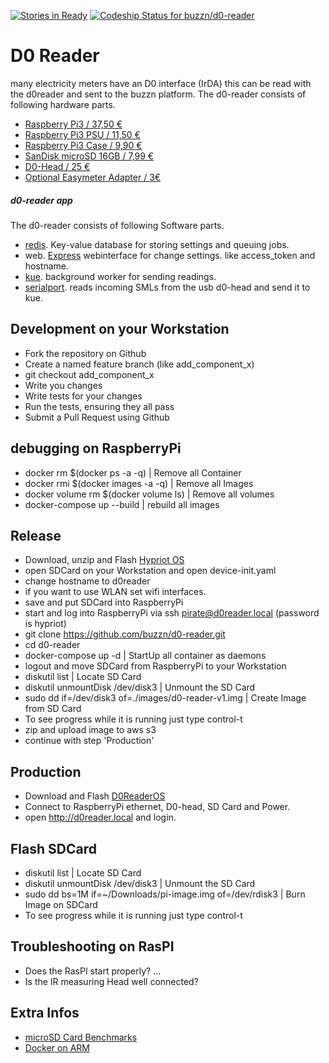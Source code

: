 [![Stories in Ready](https://badge.waffle.io/buzzn/d0-reader.png?label=ready&title=Ready)](https://waffle.io/buzzn/d0-reader)
[![Codeship Status for buzzn/d0-reader](https://codeship.com/projects/16833330-f9ad-0133-be69-0e6ed700efb9/status)](https://codeship.com/projects/151300)


# D0 Reader
  many electricity meters have an  D0 interface (IrDA) this can be read with the d0reader and sent to the buzzn platform.
  The d0-reader consists of following hardware parts.

  - [Raspberry Pi3 / 37,50 € ](https://www.reichelt.de/RASPBERRY-PI-3/3/index.html?&ACTION=3&LA=446&ARTICLE=164977&artnr=RASPBERRY+PI+3&SEARCH=pi3)
  - [Raspberry Pi3 PSU / 11,50 € ](https://www.reichelt.de/Ladegeraete-fuer-USB-Geraete/NT-MUSB-25-SW/3/index.html?&ACTION=3&LA=517&ARTICLE=167078&GROUPID=5158)
  - [Raspberry Pi3 Case / 9,90 € ](https://www.amazon.de/dp/B01CESAU4G)
  - [SanDisk microSD 16GB / 7,99 € ](http://www.amazon.de/dp/B013UDL5V6)
  - [D0-Head / 25 € ](http://wiki.volkszaehler.org/hardware/controllers/ir-schreib-lesekopf-usb-ausgang#stueckliste_und_preise)
  - [Optional Easymeter Adapter / 3€](http://wiki.volkszaehler.org/hardware/controllers/ir-schreib-lesekopf_easymeter-adapter)

##### d0-reader app
  The d0-reader consists of following Software parts.

  - [redis](http://redis.io/). Key-value database for storing settings and queuing jobs.
  - web. [Express](https://github.com/expressjs/express) webinterface for change settings. like access_token and hostname.
  - [kue](https://github.com/Automattic/kue). background worker for sending readings.
  - [serialport](https://github.com/EmergingTechnologyAdvisors/node-serialport). reads incoming SMLs from the usb d0-head and send it to kue.

## Development on your Workstation
  - Fork the repository on Github
  - Create a named feature branch (like add_component_x)
  - git checkout add_component_x
  - Write you changes
  - Write tests for your changes
  - Run the tests, ensuring they all pass
  - Submit a Pull Request using Github

## debugging on RaspberryPi
  - docker rm $(docker ps -a -q) | Remove all Container
  - docker rmi $(docker images -a -q) | Remove all Images
  - docker volume rm $(docker volume ls) | Remove all volumes
  - docker-compose up --build | rebuild all images

## Release
  - Download, unzip and Flash [Hypriot OS](https://downloads.hypriot.com/hypriotos-rpi-v1.0.0.img.zip)
  - open SDCard on your Workstation and open device-init.yaml
  - change hostname to d0reader
  - if you want to use WLAN set wifi interfaces.
  - save and put SDCard into RaspberryPi
  - start and log into RaspberryPi via ssh pirate@d0reader.local (password is hypriot)
  - git clone https://github.com/buzzn/d0-reader.git
  - cd d0-reader
  - docker-compose up -d | StartUp all container as daemons
  - logout and move SDCard from RaspberryPi to your Workstation  
  - diskutil list | Locate SD Card
  - diskutil unmountDisk /dev/disk3 | Unmount the SD Card
  - sudo dd if=/dev/disk3 of=./images/d0-reader-v1.img | Create Image from SD Card
  - To see progress while it is running just type control-t
  - zip and upload image to aws s3
  - continue with step 'Production'

## Production
  - Download and Flash [D0ReaderOS](http://buzzn.s3.amazonaws.com/d0-reader-v1.img.zip)
  - Connect to RaspberryPi ethernet, D0-head, SD Card and Power.
  - open http://d0reader.local and login.

## Flash SDCard
  - diskutil list | Locate SD Card
  - diskutil unmountDisk /dev/disk3 | Unmount the SD Card
  - sudo dd bs=1M if=~/Downloads/pi-image.img of=/dev/rdisk3 | Burn Image on SDCard
  - To see progress while it is running just type control-t

## Troubleshooting on RasPI
  - Does the RasPI start properly? ...
  - Is the IR measuring Head well connected?



## Extra Infos
  - [microSD Card Benchmarks](http://www.pidramble.com/wiki/benchmarks/microsd-cards)
  - [Docker on ARM](http://blog.hypriot.com/getting-started-with-docker-on-your-arm-device/)
